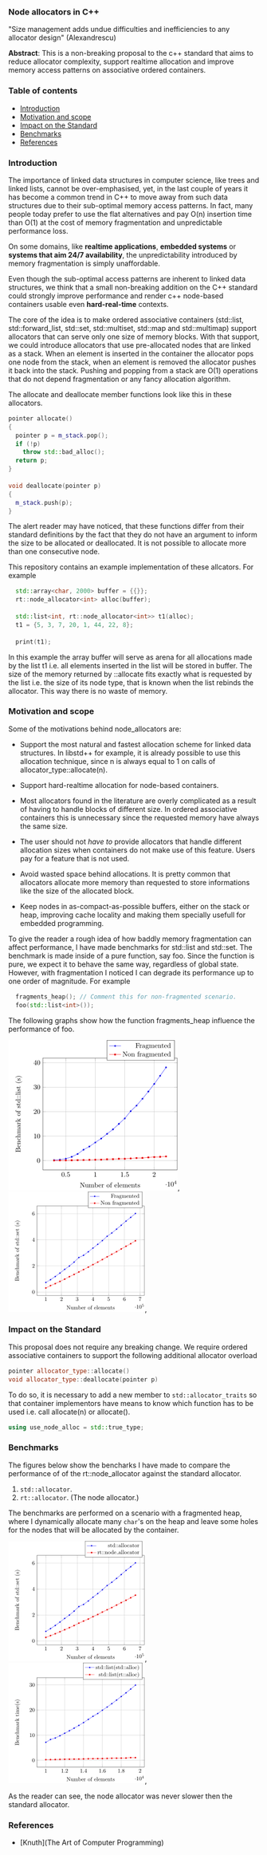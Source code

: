 ### Node allocators in C++

"Size management adds undue difficulties and inefficiencies to
any allocator design" (Alexandrescu)

**Abstract**: This is a non-breaking proposal to the c++ standard
that aims to reduce allocator complexity, support realtime
allocation and improve memory access patterns on associative
ordered containers.

### Table of contents

* [Introduction](#introduction)
* [Motivation and scope](#motivation-and-scope)
* [Impact on the Standard](#impact-on-the-standard)
* [Benchmarks](#Benchmarks)
* [References](#references)

### Introduction

The importance of linked data structures in computer science,
like trees and linked lists, cannot be over-emphasised, yet, in
the last couple of years it has become a common trend in C++ to
move away from such data structures due to their sub-optimal
memory access patterns.  In fact, many people today prefer to use
the flat alternatives and pay O(n) insertion time than O(1) at
the cost of memory fragmentation and unpredictable performance
loss.

On some domains, like **realtime applications**, **embedded
systems** or **systems that aim 24/7 availability**, the
unpredictability introduced by memory fragmentation is simply
unaffordable.

Even though the sub-optimal access patterns are inherent to
linked data structures, we think that a small non-breaking
addition on the C++ standard could strongly improve performance
and render c++ node-based containers usable even
**hard-real-time** contexts.

The core of the idea is to make ordered associative containers
(std::list, std::forward_list, std::set, std::multiset, std::map
and std::multimap) support allocators that can serve only one size
of memory blocks.  With that support, we could introduce
allocators that use pre-allocated nodes that are linked as a
stack. When an element is inserted in the container the allocator
pops one node from the stack, when an element is removed the
allocator pushes it back into the stack.  Pushing and popping
from a stack are O(1) operations that do not depend
fragmentation or any fancy allocation algorithm.

The allocate and deallocate member functions look like this in
these allocators.

```c++
pointer allocate()
{
  pointer p = m_stack.pop(); 
  if (!p)
    throw std::bad_alloc();
  return p; 
}

void deallocate(pointer p)
{
  m_stack.push(p);
}
```

The alert reader may have noticed, that these functions differ
from their standard definitions by the fact that they do not have
an argument to inform the size to be allocated or deallocated. It
is not possible to allocate more than one consecutive node.

This repository contains an example implementation of these
allcators. For example

```c++
  std::array<char, 2000> buffer = {{}};
  rt::node_allocator<int> alloc(buffer);

  std::list<int, rt::node_allocator<int>> t1(alloc);
  t1 = {5, 3, 7, 20, 1, 44, 22, 8};

  print(t1);
```

In this example the array buffer will serve as arena for all
allocations made by the list t1 i.e. all elements inserted in the
list will be stored in buffer. The size of the memory returned by
::allocate fits exactly what is requested by the list i.e. the
size of its node type, that is known when the list rebinds the
allocator.  This way there is no waste of memory.

### Motivation and scope

Some of the motivations behind node_allocators are:

* Support the most natural and fastest allocation scheme for
  linked data structures. In libstd++ for example, it is already
  possible to use this allocation technique, since n is always
  equal to 1 on calls of allocator_type::allocate(n).

* Support hard-realtime allocation for node-based containers.

* Most allocators found in the literature are overly complicated
  as a result of having to handle blocks of different size. In
  ordered associative containers this is unnecessary since the
  requested memory have always the same size.

* The user should not *have to* provide allocators that
  handle different allocation sizes when containers do not make
  use of this feature. Users pay for a feature that is not used.

* Avoid wasted space behind allocations. It is pretty common that
  allocators allocate more memory than requested to store
  informations like the size of the allocated block.

* Keep nodes in as-compact-as-possible buffers, either on the
  stack or heap, improving cache locality and making them
  specially usefull for embedded programming.

To give the reader a rough idea of how baddly memory
fragmentation can affect performance, I have made benchmarks for
std::list and std::set. The benchmark is made inside of a pure
function, say foo. Since the function is pure, we expect it to
behave the same way, regardless of global state. However, with
fragmentation I noticed I can degrade its performance up to one
order of magnitude. For example

```c++
  fragments_heap(); // Comment this for non-fragmented scenario.
  foo(std::list<int>());
```

The following graphs show how the function fragments_heap
influence the performance of foo.

![std::list fragmentation](fig/list_frag_effect.png),
![std::set fragmentation](fig/set_frag_effect.png),

### Impact on the Standard

This proposal does not require any breaking change. We require
ordered associative containers to support the following
additional allocator overload
```c++
pointer allocator_type::allocate()
void allocator_type::deallocate(pointer p)
```
To do so, it is necessary to add a new member to
```std::allocator_traits``` so that container implementors have means
to know which function has to be used i.e. call allocate(n) or
allocate().

```c++
using use_node_alloc = std::true_type;
```

### Benchmarks

The figures below show the bencharks I have made to compare the
performance of of the rt::node_allocator against the standard
allocator.

  1. `std::allocator`.
  2. `rt::allocator`. (The node allocator.)

The benchmarks are performed on a scenario with a fragmented
heap, where I dynamically allocate many `char`'s on the heap
and leave some holes for the nodes that will be allocated by
the container. 

![std::set benchmark](fig/std_set_bench.png),
![std::list benchmark](fig/std_list_bench.png),

As the reader can see, the node allocator was never slower
then the standard allocator.

### References

* [Knuth](The Art of Computer Programming)


